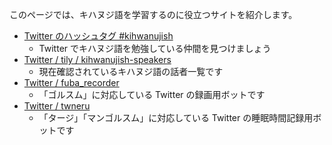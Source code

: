 このページでは、キハヌジ語を学習するのに役立つサイトを紹介します。

* [Twitter のハッシュタグ #kihwanujish](https://twitter.com/search?q=%23kihwanujish&src=typed_query&f=live)
    * Twitter でキハヌジ語を勉強している仲間を見つけましょう
* [Twitter / tily / kihwanujish-speakers](https://twitter.com/i/lists/9597691)
    * 現在確認されているキハヌジ語の話者一覧です
* [Twitter / fuba_recorder](https://twitter.com/fuba_recorder)
    * 「ゴルスム」に対応している Twitter の録画用ボットです
* [Twitter / twneru](https://twitter.com/twneru)
    * 「タージ」「マンゴルスム」に対応している Twitter の睡眠時間記録用ボットです
